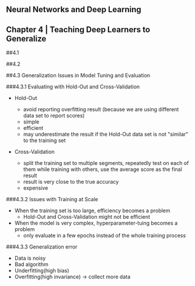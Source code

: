 Neural Networks and Deep Learning
---
Chapter 4 | Teaching Deep Learners to Generalize
---

##4.1

##4.2

##4.3 Generalization Issues in Model Tuning and Evaluation

###4.3.1 Evaluating with Hold-Out and Cross-Validation

- Hold-Out
    - avoid reporting overfitting result (because we are using different data set to report scores)
    - simple
    - efficient
    - may underestimate the result if the Hold-Out data set is not "similar" to the training set

- Cross-Validation
    - split the training set to multiple segments, repeatedly test on each of them while training with others,
    use the average score as the final result 
    - result is very close to the true accuracy
    - expensive
    
###4.3.2 Issues with Training at Scale
- When the training set is too large, efficiency becomes a problem
    - Hold-Out and Cross-Validation might not be efficient
- When the model is very complex, hyperparameter-tuing becomes a problem
    - only evaluate in a few epochs instead of the whole training process
    
###4.3.3 Generalization error 
- Data is noisy
- Bad algorithm
- Underfitting(high bias)
- Overfitting(high invariance) -> collect more data